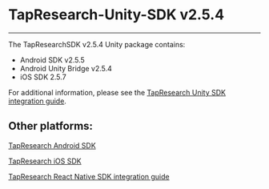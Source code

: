 # TapResearch-Unity-SDK v2.5.4
---

The TapResearchSDK v2.5.4 Unity package contains:
* Android SDK v2.5.5
* Android Unity Bridge v2.5.4
* iOS SDK 2.5.7

For additional information, please see the [TapResearch Unity SDK integration guide](https://supply-docs.tapresearch.com/docs/unity-integration).

## Other platforms:

[TapResearch Android SDK](https://supply-docs.tapresearch.com/docs/android-integration)  

[TapResearch iOS SDK](https://supply-docs.tapresearch.com/docs/ios-integration)  

[TapResearch React Native SDK integration guide](https://supply-docs.tapresearch.com/docs/react-integration)

